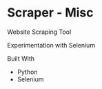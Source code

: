 # Scraper - Misc
Website Scraping Tool

Experimentation with Selenium

Built With
- Python
- Selenium